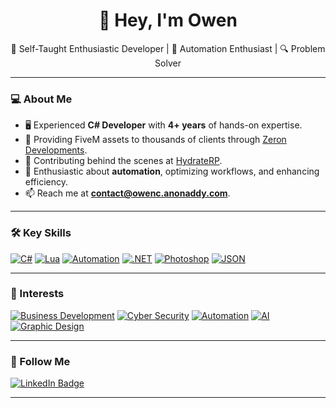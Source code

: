 <h1 align="center">👋 Hey, I'm Owen</h1>

<p align="center">
🎯 Self-Taught Enthusiastic Developer | 🤖 Automation Enthusiast | 🔍 Problem Solver
</p>

---

### 💻 About Me

- 🖥️ Experienced **C# Developer** with **4+ years** of hands-on expertise.
- 🔭 Providing FiveM assets to thousands of clients through [Zeron Developments](https://zeron.dev/).
- 📲 Contributing behind the scenes at [HydrateRP](https://hydraterp.com/).
- 🌱 Enthusiastic about **automation**, optimizing workflows, and enhancing efficiency.
- 📫 Reach me at **contact@owenc.anonaddy.com**.

---

### 🛠️ Key Skills

[![C#](https://custom-icon-badges.demolab.com/badge/C%23-00599C)](#)
[![Lua](https://img.shields.io/badge/Lua-1E75B6)](#)
[![Automation](https://img.shields.io/badge/Automation-E63946)](#)
[![.NET](https://img.shields.io/badge/.NET-6C2DC7)](#)
[![Photoshop](https://img.shields.io/badge/Photoshop-31A8FF)](#)
[![JSON](https://img.shields.io/badge/JSON-F69C00)](#)

---

### 🧠 Interests

[![Business Development](https://img.shields.io/badge/Business%20Development-0077B5)](#)
[![Cyber Security](https://img.shields.io/badge/Cyber%20Security-121212)](#)
[![Automation](https://img.shields.io/badge/Automation-E63946)](#)
[![AI](https://img.shields.io/badge/AI-14A76C)](#)
[![Graphic Design](https://img.shields.io/badge/Graphic%20Design-673AB7)](#)

---

### 📲 Follow Me

<a target="_blank" rel="noopener noreferrer" href="https://x.com/0w3n">
  <img src="https://img.shields.io/badge/Twitter%20(X)-121212" alt="LinkedIn Badge"/>
</a>

---
